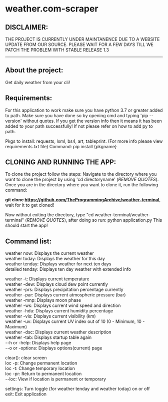 # weather.com-scraper

## DISCLAIMER:
  THE PROJECT IS CURRENTLY UNDER MAINTANENCE DUE TO A WEBSITE UPDATE FROM OUR SOURCE. PLEASE WAIT FOR A FEW DAYS TILL WE PATCH THE PROBLEM WITH STABLE RELEASE 1.3
  
  ---------------------------------------------------------------------------------------------------------------------------------------------------------------------------


## About the project:
  Get daily weather from your cli!
  
## Requirements:
  For this application to work make sure you have python 3.7 or greater added to path. Make sure you have done so by opening cmd and typing 'pip --version' without quotes. If you get the version info then it means it has been added to your path successfully! If not please refer on how to add py to path. 
  
  Pkgs to install: requests, lxml, bs4, art, tableprint. (For more info please view requirements.txt file)
  Command: pip install {pkgname}
  
## CLONING AND RUNNING THE APP:
  To clone the project follow the steps:
  Navigate to the directory where you want to clone the project by using 'cd directoryname' (_REMOVE QUOTES_). Once you are in the directory where you want to clone it, run the 
  following command:
  
  __git clone https://github.com/TheProgrammingArchive/weather-terminal__, wait for it to get cloned!
  
  Now without exiting the directory, type "cd weather-terminal/weather-terminal" (_REMOVE QUOTES_), after doing so run: python application.py
  This should start the app!
  
## Command list:
  weather now: Displays the current weather<br/>
  weather today: Displays the weather for this day<br/>
  weather tenday: Displays weather for next ten days<br/>
  detailed tenday: Displays ten day weather with extended info<br/>
        
  weather -t: Displays current temperature<br/>
  weather -dew: Displays cloud dew point currently<br/>
  weather -prs: Displays precipitation percentage currently<br/>
  weather -par: Displays current atmospheric pressure (bar)<br/>
  weather -mnp: Displays moon phase<br/>
  weather -ws: Displays current wind speed and direction<br/>
  weather -hdu: Displays current humidity percentage <br/>
  weather -vis: Displays current visibility (km)<br/>
  weather -uv: Displays current UV index out of 10 (0 - Minimum, 10 - Maximum)<br/>
  weather -dsc: Displays current weather description<br/>
  weather -tab: Displays startup table again<br/>
  --h or -help: Displays help page<br/>
  --o or -options: Displays options(current) page<br/>
        
  clear(): clear screen<br/>
  loc -p: Change permanent location<br/>
  loc -t: Change temporary location<br/>
  loc -pr: Return to permanent location<br/>
  --loc: View if location is permanent or temporary<br/>
        
  settings: Turn toggle (for weather tenday and weather today) on or off<br/>
  exit: Exit application


